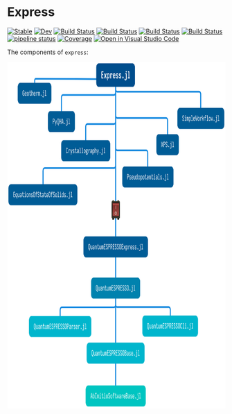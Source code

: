 # Express

[![Stable](https://img.shields.io/badge/docs-stable-blue.svg)](https://MineralsCloud.github.io/Express.jl/stable)
[![Dev](https://img.shields.io/badge/docs-dev-blue.svg)](https://MineralsCloud.github.io/Express.jl/dev)
[![Build Status](https://github.com/MineralsCloud/Express.jl/workflows/CI/badge.svg)](https://github.com/MineralsCloud/Express.jl/actions)
[![Build Status](https://ci.appveyor.com/api/projects/status/github/MineralsCloud/Express.jl?svg=true)](https://ci.appveyor.com/project/singularitti/Express-jl)
[![Build Status](https://cloud.drone.io/api/badges/MineralsCloud/Express.jl/status.svg)](https://cloud.drone.io/MineralsCloud/Express.jl)
[![Build Status](https://api.cirrus-ci.com/github/MineralsCloud/Express.jl.svg)](https://cirrus-ci.com/github/MineralsCloud/Express.jl)
[![pipeline status](https://gitlab.com/singularitti/Express.jl/badges/master/pipeline.svg)](https://gitlab.com/singularitti/Express.jl/-/pipelines)
[![Coverage](https://codecov.io/gh/MineralsCloud/Express.jl/branch/master/graph/badge.svg)](https://codecov.io/gh/MineralsCloud/Express.jl)
[![Open in Visual Studio Code](https://open.vscode.dev/badges/open-in-vscode.svg)](https://open.vscode.dev/organization/repository)

The components of `express`:

<div align="center">
  <img src="docs/src/assets/components.png" height="800"><br>
</div>
